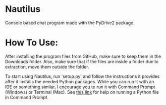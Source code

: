 # Nautilus
Console based chat program made with the PyDrive2 package.
# How To Use:
After installing the program files from GitHub, make sure to keep them in the Downloads folder. Also, make sure that if the files are inside a folder due to extraction, move them outside the folder.
 
To start using Nautilus, run 'setup.py' and follow the instructions it provides after it installs the needed Python packages. While you can run it with an IDE or something similar, I encourage you to run it with Command Prompt (Windows) or Terminal (Mac). See [this link](https://www.wikihow.com/Use-Windows-Command-Prompt-to-Run-a-Python-File) for help on running a Python file in Command Prompt.

